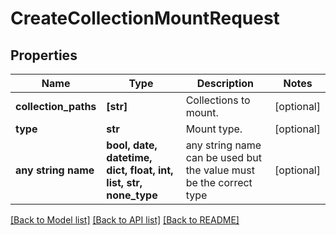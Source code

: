 # CreateCollectionMountRequest


## Properties
Name | Type | Description | Notes
------------ | ------------- | ------------- | -------------
**collection_paths** | **[str]** | Collections to mount. | [optional] 
**type** | **str** | Mount type. | [optional] 
**any string name** | **bool, date, datetime, dict, float, int, list, str, none_type** | any string name can be used but the value must be the correct type | [optional]

[[Back to Model list]](../README.md#documentation-for-models) [[Back to API list]](../README.md#documentation-for-api-endpoints) [[Back to README]](../README.md)


